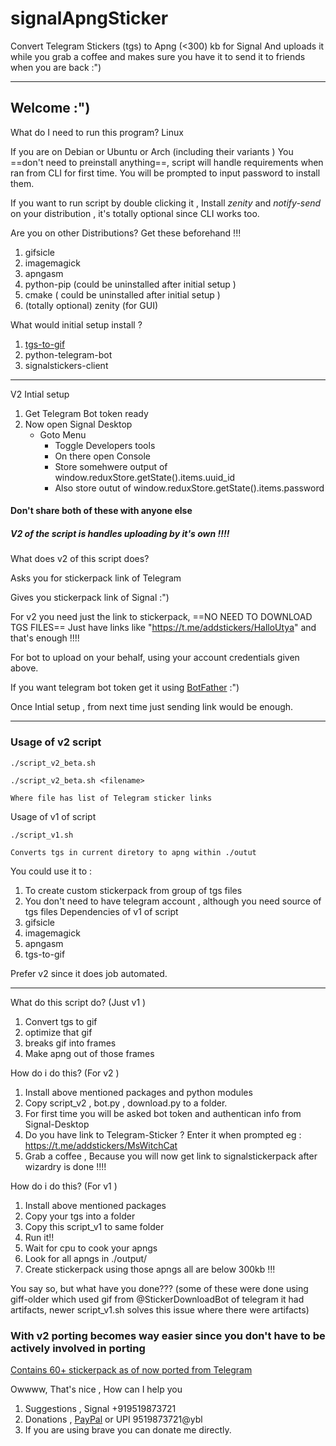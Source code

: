 # signalApngSticker
Convert Telegram Stickers (tgs) to Apng (&lt;300) kb for Signal
And uploads it while you grab a coffee and makes sure you have it to send it 
to friends when you are back :")

---
## Welcome :")

What do I need to run this program? Linux

If you are on Debian or Ubuntu or Arch (including their variants ) 
You ==don't need to preinstall anything==, script will handle requirements when ran from
CLI for first time. You will be prompted to input password to install them.

If you want to run script by double clicking it , Install _zenity_ and _notify-send_ on your 
distribution , it's totally optional since CLI works too.

Are you on other Distributions? Get these beforehand !!!
1. gifsicle 
2. imagemagick 
3. apngasm 
4. python-pip (could be uninstalled after initial setup )
5. cmake ( could be uninstalled after initial setup )
6. (totally optional) zenity (for GUI)

What would initial setup install ? 
1. [tgs-to-gif](https://github.com/ed-asriyan/tgs-to-gif/tree/master-cpp)
2. python-telegram-bot
3. signalstickers-client 

---
V2 Intial setup 
1. Get Telegram Bot token ready
2. Now open Signal Desktop 
    - Goto Menu 
		- Toggle Developers tools 
		- On there open Console 
		- Store somehwere output of window.reduxStore.getState().items.uuid_id 
		- Also store outut of window.reduxStore.getState().items.password

#### Don't share both of these with anyone else

##### V2 of the script is handles uploading by it's own !!!!
What does v2 of this script does?

Asks you for stickerpack link of Telegram

Gives you stickerpack link of Signal :")

For v2 you need just the link to stickerpack, ==NO NEED TO DOWNLOAD TGS FILES==
Just have links like "https://t.me/addstickers/HalloUtya" and that's enough !!!!

For bot to upload on your behalf, using your account credentials given above.

If you want telegram bot token get it using [BotFather](https://t.me/BotFather) :")

Once Intial setup , from next time just sending link would be enough.

--- 
### Usage of v2 script

```
./script_v2_beta.sh 

./script_v2_beta.sh <filename>

Where file has list of Telegram sticker links

```

Usage of v1 of script 

```
./script_v1.sh

Converts tgs in current diretory to apng within ./outut
```
You could use it to : 

1. To create custom stickerpack from group of tgs files
2. You don't need to have telegram account , although you need source of tgs files
Dependencies of v1 of script 
1. gifsicle 
2. imagemagick 
3. apngasm 
4. tgs-to-gif 

Prefer v2 since it does job automated.

---


What do this script do? (Just v1 )
1. Convert tgs to gif
2. optimize that gif
3. breaks gif into frames
4. Make apng out of those frames

How do i do this? (For v2 )
1. Install above mentioned packages and python modules 
2. Copy script_v2 , bot.py , download.py to a folder. 
3. For first time you will be asked bot token and authentican info from Signal-Desktop
4. Do you have link to Telegram-Sticker ? Enter it when prompted eg : https://t.me/addstickers/MsWitchCat
5. Grab a coffee , Because you will now get link to signalstickerpack after wizardry is done !!!!

How do i do this? (For v1 )
1. Install above mentioned packages
2. Copy your tgs into a folder
3. Copy this script_v1  to same folder
4. Run it!!
5. Wait for cpu to cook your apngs
6. Look for all apngs in ./output/
7. Create stickerpack using those apngs all are below 300kb !!!

You say so, but what have you done??? 
(some of these were done using giff-older which used gif from @StickerDownloadBot of telegram it had artifacts, newer script_v1.sh solves this issue where there were artifacts)

### With v2 porting becomes way easier since you don't have to be actively involved in porting

[Contains 60+ stickerpack as of now ported from Telegram](https://signalstickers.com/?s=author%3A%22Navneet%20Vikram%20Tey%22)


Owwww, That's nice , How can I help you
1. Suggestions , Signal +919519873721
2. Donations , [PayPal](https://www.paypal.com/paypalme/my/profile) or UPI 9519873721@ybl 
3. If you are using brave you can donate me directly.
